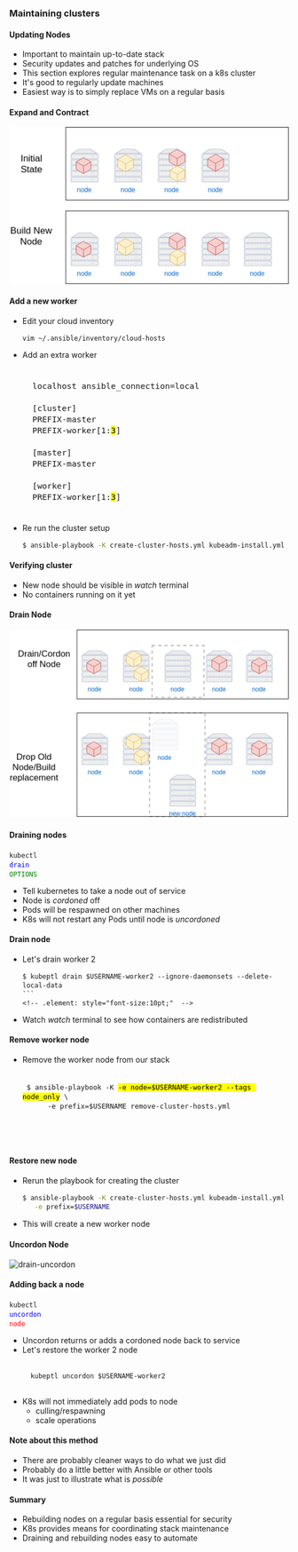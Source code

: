 ### Maintaining clusters


#### Updating Nodes
* Important to maintain up-to-date stack
* Security updates and patches for underlying OS
* This section explores regular maintenance task on a k8s cluster
* It's good to regularly update machines
* Easiest way is to simply replace VMs on a regular basis


#### Expand and Contract <!-- .slide: class="image-slide" -->
![k8s-initial](img/k8s-nodes-expand-contract1.png "Start expand")


#### Add a new worker
* Edit your cloud inventory
   ```
   vim ~/.ansible/inventory/cloud-hosts
   ```
   <!-- .element: style="font-size:13pt;"  -->
* Add an extra worker
   <pre style="font-size:13pt;"><code class="ini" data-trim data-noescape>
    localhost ansible_connection=local 

    [cluster]
    PREFIX-master
    PREFIX-worker[1:<mark>3</mark>]

    [master]
    PREFIX-master

    [worker]
    PREFIX-worker[1:<mark>3</mark>]
   </code></pre>
* Re run the cluster setup
   ```bash
   $ ansible-playbook -K create-cluster-hosts.yml kubeadm-install.yml -e prefix=$USERNAME
   ```
   <!-- .element: style="font-size:12pt;"  -->

<!-- .element: class="stretch"  -->



#### Verifying cluster
* New node should be visible in _watch_ terminal
* No containers running on it yet



#### Drain Node <!-- .slide: class="image-slide" -->
![k8s-drain](img/k8s-drain-expand.png "Expand")


#### Draining nodes
<code>kubectl </code><code style="color:blue;">drain</code><code style="color:green;"> OPTIONS</code>
* Tell kubernetes to take a node out of service
* Node is _cordoned_ off
* Pods will be respawned on other machines
* K8s will not restart any Pods until node is _uncordoned_


#### Drain node
* Let's drain worker 2
   ````
   $ kubeptl drain $USERNAME-worker2 --ignore-daemonsets --delete-local-data
   ```
   <!-- .element: style="font-size:10pt;"  -->
* Watch _watch_ terminal to see how containers are redistributed


#### Remove worker node
* Remove the worker node from our stack
   <pre style="font-size:11pt;"><code data-trim data-noescape>
   $ ansible-playbook -K <mark>-e node=$USERNAME-worker2 --tags node_only</mark> \
        -e prefix=$USERNAME remove-cluster-hosts.yml
</code></pre>


#### Restore new node
* Rerun the playbook for creating the cluster
   ```bash
   $ ansible-playbook -K create-cluster-hosts.yml kubeadm-install.yml  \
      -e prefix=$USERNAME
   ```
   <!-- .element: style="font-size:10pt;"  -->
* This will create a new worker node



#### Uncordon Node <!-- .slide: class="image-slide" -->
![drain-uncordon](img/k8s-drain-build-replacement.png "Drain")



#### Adding back a node
<code>kubectl </code><code style="color:blue;">uncordon</code><code style="color:red;"> node</code>
* Uncordon returns or adds a cordoned node back to service
* Let's restore the worker 2 node
   <pre ><code data-trim data-noescape>
    kubeptl uncordon $USERNAME-worker2 
   </code></pre>
* K8s will not immediately add pods to node
   + culling/respawning
   + scale operations


#### Note about this method
* There are probably cleaner ways to do what we just did
* Probably do a little better with Ansible or other tools
* It was just to illustrate what is _possible_


#### Summary
* Rebuilding nodes on a regular basis essential for security
* K8s provides means for coordinating stack maintenance
* Draining and rebuilding nodes easy to automate
